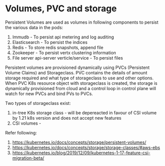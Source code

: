 # Volumes, PVC  and storage
Persistent Volumes are used as volumes in following components to persist the various data in the pods:
1. Immudb - To persist api metering and log auditing
2. Elasticsearch - To persist the indices
3. Redis - To store redis snapshots, append file
4. Zookeeper - To persist vertx clustering information
5. File server api-server verticle/service - To persist files

Persistent volumes are provisioned dynamically using PVCs (Persistent Volume Claims) and Storageclass. 
PVC contains the details of amount storage required and what type of storageclass to use and other options.
When PVC K8s resource object with storageclass is created, the storage is dynamically provisioned from cloud  and a control loop in control plane will watch for new PVCs and  bind PVs to PVCs.

Two types of storageclass exist:
1. in-tree K8s storage class - will be depereacted in favour of CSI volume by 1.21 k8s version and does not accept new features
2. CSI volumes - 


Refer following:
1. https://kubernetes.io/docs/concepts/storage/persistent-volumes/ 
2. https://kubernetes.io/docs/concepts/storage/storage-classes/#aws-ebs
3. https://kubernetes.io/blog/2019/12/09/kubernetes-1-17-feature-csi-migration-beta/
